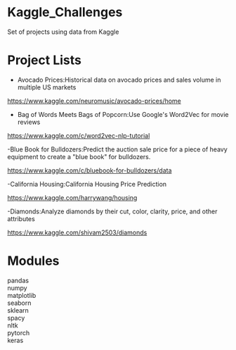 # Kaggle_Challenges

Set of projects using data from Kaggle

# Project Lists

- Avocado Prices:Historical data on avocado prices and sales volume in multiple US markets

https://www.kaggle.com/neuromusic/avocado-prices/home

- Bag of Words Meets Bags of Popcorn:Use Google's Word2Vec for movie reviews

https://www.kaggle.com/c/word2vec-nlp-tutorial

-Blue Book for Bulldozers:Predict the auction sale price for a piece of heavy equipment to create a "blue book" for bulldozers.

https://www.kaggle.com/c/bluebook-for-bulldozers/data

-California Housing:California Housing Price Prediction

https://www.kaggle.com/harrywang/housing

-Diamonds:Analyze diamonds by their cut, color, clarity, price, and other attributes

https://www.kaggle.com/shivam2503/diamonds

# Modules

pandas<br>
numpy<br>
matplotlib<br>
seaborn<br>
sklearn<br>
spacy<br>
nltk<br>
pytorch<br>
keras<br>
